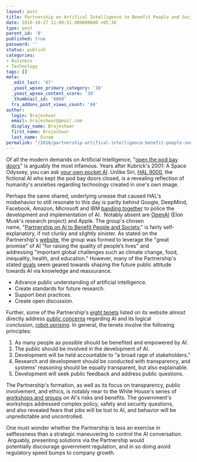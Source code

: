 ```yaml
---
layout: post
title: Partnership on Artifical Intelligence to Benefit People and Society
date: 2016-10-27 11:09:51.000000000 +05:30
type: post
parent_id: '0'
published: true
password: ''
status: publish
categories:
- Business
- Technology
tags: []
meta:
  _edit_last: '67'
  _yoast_wpseo_primary_category: '10'
  _yoast_wpseo_content_score: '30'
  _thumbnail_id: '6868'
  trx_addons_post_views_count: '60'
author:
  login: Brajeshwar
  email: brajeshwar@gmail.com
  display_name: Brajeshwar
  first_name: Brajeshwar
  last_name: Oinam
permalink: "/2016/partnership-artifical-intelligence-benefit-people-society/"
---
```

<p>Of all the modern demands on Artificial Intelligence, "<a href="https://www.youtube.com/watch?v=dSIKBliboIo">open the pod bay doors</a>" is arguably the most infamous. Years after Kubrick's 2001: A Space Odyssey, you can ask <a href="http://www.pocket-lint.com/news/112443-siri-website-created-iphone-4s">your own pocket AI</a>. Unlike Siri, <a href="https://en.wikipedia.org/wiki/HAL_9000">HAL 9000</a>, the fictional AI who kept the pod bay doors closed, is a revealing reflection of humanity's anxieties regarding technology created in one's own image.  </p>
<p>Perhaps the same shared, underlying unease that caused HAL's misbehavior to still resonate to this day is partly behind Google, DeepMind, Facebook, Amazon, Microsoft and IBM <a href="https://www.technologyreview.com/s/602483/tech-titans-join-forces-to-stop-ai-from-behaving-badly/">banding together</a> to police the development and implementation of AI.  Notably absent are <a href="http://venturebeat.com/2015/12/11/sam-altman-elon-musk-peter-thiel-and-others-commit-1b-to-nonprofit-artificial-research-lab-openai/">OpenAI</a> (Elon Musk's research project) and Apple. The group's chosen name, "<a href="http://www.partnershiponai.org/">Partnership on AI to Benefit People and Society</a>," is fairly self-explanatory, if not clunky and slightly sinister. As stated on the Partnership's <a href="http://www.partnershiponai.org/#s-goals">website</a>, the group was formed to leverage the "great promise" of AI "for raising the quality of people’s lives" and addressing "important global challenges such as climate change, food, inequality, health, and education." However, many of the Partnership's stated <a href="http://www.partnershiponai.org/#s-goals">goals</a> seem geared towards shaping the future public attitude towards AI via knowledge and reassurance.</p>
<ul>
<li>Advance public understanding of artificial intelligence.</li>
<li>Create standards for future research.</li>
<li>Support best practices.</li>
<li>Create open discussion.</li>
</ul>
<p>Further, some of the Partnership's <a href="http://www.partnershiponai.org/tenets/">eight tenets</a> listed on its website almost directly address <a href="https://www.technologyreview.com/s/534871/our-fear-of-artificial-intelligence/">public concerns</a> regarding AI and its logical conclusion, <a href="https://en.wikipedia.org/wiki/AI_takeover">robot uprising</a>. In general, the tenets involve the following principles:</p>
<ol>
<li>As many people as possible should be benefited and empowered by AI.</li>
<li>The public should be involved in the development of AI.</li>
<li>Development will be held accountable to "a broad rage of stakeholders."</li>
<li>Research and development should be conducted with transparency, and systems' reasoning should be equally transparent, but also explainable.</li>
<li>Development will seek public feedback and address public questions.</li>
</ol>
<p>The Partnership's formation, as well as its focus on transparency, public involvement, and ethics, is notably near to the White House's series of <a href="https://www.whitehouse.gov/blog/2016/05/03/preparing-future-artificial-intelligence">workshops and groups</a> on AI's risks and benefits. The government's workshops addressed complex policy, safety and security questions, and also revealed fears that jobs will be lost to AI, and behavior will be unpredictable and uncontrolled.</p>
<p>One must wonder whether the Partnership is less an exercise in selflessness than a strategic maneuvering to control the AI conversation.  Arguably, presenting solutions via the Partnership would potentially discourage government regulation, and in so doing avoid regulatory speed bumps to company growth.</p>
